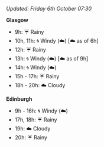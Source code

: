 *Updated: Friday 6th October 07:30*

**Glasgow**

* 9h: :umbrella: Rainy
* 10h, 11h: :cyclone: Windy (:cloud:) [:cloud: as of 6h]
* 12h: :umbrella: Rainy
* 13h: :cyclone: Windy (:cloud:) [:cloud: as of 9h]
* 14h: :cyclone: Windy (:cloud:)
* 15h - 17h: :umbrella: Rainy
* 18h - 20h: :cloud: Cloudy

**Edinburgh**

* 9h - 16h: :cyclone: Windy (:cloud:)
* 17h, 18h: :umbrella: Rainy
* 19h: :cloud: Cloudy
* 20h: :umbrella: Rainy
